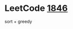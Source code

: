 # LeetCode [1846](https://leetcode-cn.com/problems/maximum-element-after-decreasing-and-rearranging/)

sort + greedy